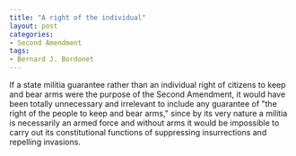 ```yaml
---
title: "A right of the individual"
layout: post
categories:
- Second Amendment
tags:
- Bernard J. Bordonet
---
```


If a state militia guarantee rather than an individual right of citizens to keep and bear arms were the purpose of the Second Amendment, it would have been totally unnecessary and irrelevant to include any guarantee of "the right of the people to keep and bear arms," since by its very nature a militia is necessarily an armed force and without arms it would be impossible to carry out its constitutional functions of suppressing insurrections and repelling invasions.
